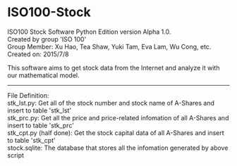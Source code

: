 # ISO100-Stock
ISO100 Stock Software Python Edition version Alpha 1.0.  
Created by group 'ISO 100'  
Group Member: Xu Hao, Tea Shaw, Yuki Tam, Eva Lam, Wu Cong, etc.  
Created on: 2015/7/8  

This software aims to get stock data from the Internet and analyze it with our mathematical model.

-----------------
File Definition:  
stk_lst.py: Get all of the stock number and stock name of A-Shares and insert to table 'stk_lst'  
stk_prc.py: Get all the price and price-related infomation of all A-Shares and insert to table 'stk_prc'  
stk_cpt.py (half done): Get the stock capital data of all A-Shares and insert to table 'stk_cpt'  
stock.sqlite: The database that stores all the infomation generated by above script  
